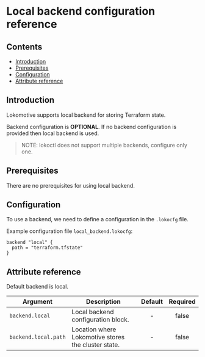# Local backend configuration reference

## Contents

* [Introduction](#introduction)
* [Prerequisites](#prerequisites)
* [Configuration](#configuration)
* [Attribute reference](#attribute-reference)

## Introduction

Lokomotive supports local backend for storing Terraform state.

Backend configuration is **OPTIONAL**. If no backend configuration is provided then local backend is
used.

>NOTE: lokoctl does not support multiple backends, configure only one.

## Prerequisites

There are no prerequisites for using local backend.

## Configuration

To use a backend, we need to define a configuration in the `.lokocfg` file.

Example configuration file `local_backend.lokocfg`:

```hcl
backend "local" {
  path = "terraform.tfstate"
}
```

## Attribute reference

Default backend is local.

| Argument                    | Description                                                  | Default | Required |
|-----------------------------|--------------------------------------------------------------|:-------:|:--------:|
| `backend.local`             | Local backend configuration block.                           | -       | false    |
| `backend.local.path`        | Location where Lokomotive stores the cluster state.          | -       | false    |

